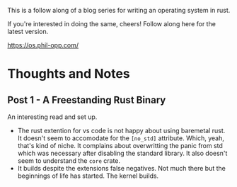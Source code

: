 This is a follow along of a blog series for writing an operating system in rust.

If you're interested in doing the same, cheers! Follow along here for the latest version.

https://os.phil-opp.com/

# Thoughts and Notes
## Post 1 - A Freestanding Rust Binary

An interesting read and set up.

- The rust extention for vs code is not happy about using baremetal rust. It doesn't seem to accomodate for the `[no_std]` attribute. Which, yeah, that's kind of niche. It complains about overwritting the panic from std which was necessary after disabling the standard library. It also doesn't seem to understand the `core` crate.
- It builds despite the extensions false negatives. Not much there but the beginnings of life has started. The kernel builds.